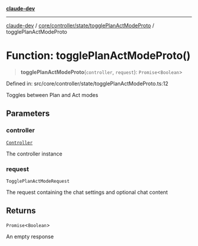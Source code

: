 [**claude-dev**](../../../../../README.md)

***

[claude-dev](../../../../../README.md) / [core/controller/state/togglePlanActModeProto](../README.md) / togglePlanActModeProto

# Function: togglePlanActModeProto()

> **togglePlanActModeProto**(`controller`, `request`): `Promise`\<`Boolean`\>

Defined in: src/core/controller/state/togglePlanActModeProto.ts:12

Toggles between Plan and Act modes

## Parameters

### controller

[`Controller`](../../../classes/Controller.md)

The controller instance

### request

`TogglePlanActModeRequest`

The request containing the chat settings and optional chat content

## Returns

`Promise`\<`Boolean`\>

An empty response
